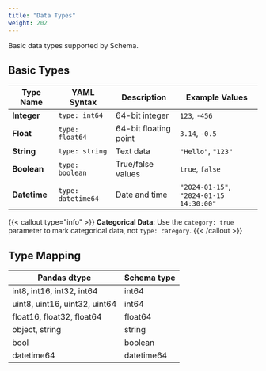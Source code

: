 ```yaml
---
title: "Data Types"
weight: 202
---
```


Basic data types supported by Schema.

## Basic Types

| Type Name | YAML Syntax | Description | Example Values |
|---------|----------|------|--------|
| **Integer** | `type: int64` | 64-bit integer | `123`, `-456` |
| **Float** | `type: float64` | 64-bit floating point | `3.14`, `-0.5` |
| **String** | `type: string` | Text data | `"Hello"`, `"123"` |
| **Boolean** | `type: boolean` | True/false values | `true`, `false` |
| **Datetime** | `type: datetime64` | Date and time | `"2024-01-15"`, `"2024-01-15 14:30:00"` |

{{< callout type="info" >}}
**Categorical Data**: Use the `category: true` parameter to mark categorical data, not `type: category`.
{{< /callout >}}

## Type Mapping

| Pandas dtype | Schema type |
|-------------|-------------|
| int8, int16, int32, int64 | int64 |
| uint8, uint16, uint32, uint64 | int64 |
| float16, float32, float64 | float64 |
| object, string | string |
| bool | boolean |
| datetime64 | datetime64 |